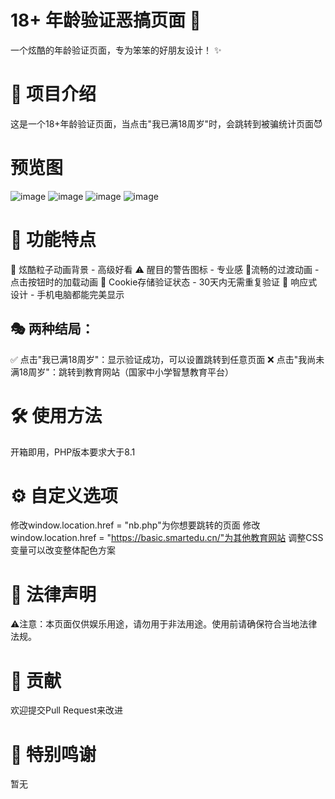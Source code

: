 # 18+ 年龄验证恶搞页面 🚨
​一个炫酷的年龄验证页面，专为笨笨的好朋友设计！​​ ✨

# 🌟 项目介绍
这是一个18+年龄验证页面，当点击"我已满18周岁"时，会跳转到被骗统计页面😈

# 预览图
![image](https://github.com/user-attachments/assets/e2498acd-0b67-43c0-9713-0b678b655336)
![image](https://github.com/user-attachments/assets/b3fe73e0-77a8-4df8-bfe3-e3b9aa86eb81)
![image](https://github.com/user-attachments/assets/0f365d50-dfcb-4e5a-be4c-d8e1a6c6066e)
![image](https://github.com/user-attachments/assets/82437273-a963-4b8a-9fab-32fa5c86f32d)

# 🎨 功能特点
💫 ​炫酷粒子动画背景​ - 高级好看
⚠️ ​醒目的警告图标​ - 专业感
🔄 ​流畅的过渡动画​ - 点击按钮时的加载动画
🍪 ​Cookie存储验证状态​ - 30天内无需重复验证
📱 ​响应式设计​ - 手机电脑都能完美显示
## 🎭 ​两种结局​：
✅ 点击"我已满18周岁"：显示验证成功，可以设置跳转到任意页面
❌ 点击"我尚未满18周岁"：跳转到教育网站（国家中小学智慧教育平台）

# 🛠️ 使用方法
开箱即用，PHP版本要求大于8.1

# ⚙️ 自定义选项
修改window.location.href = "nb.php"为你想要跳转的页面
修改window.location.href = "https://basic.smartedu.cn/"为其他教育网站
调整CSS变量可以改变整体配色方案

# 📜 法律声明
⚠️ ​注意​：本页面仅供娱乐用途，请勿用于非法用途。使用前请确保符合当地法律法规。

# 🤝 贡献
欢迎提交Pull Request来改进

# 🎉 特别鸣谢
暂无
